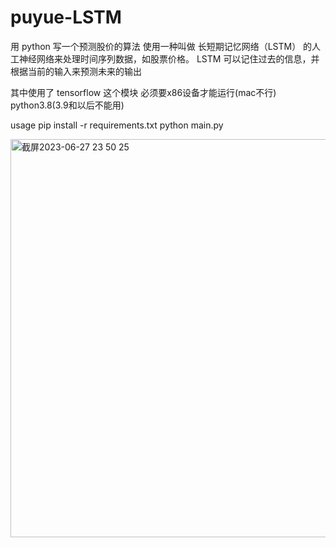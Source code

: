 # puyue-LSTM
用 python 写一个预测股价的算法
使用一种叫做 长短期记忆网络（LSTM） 的人工神经网络来处理时间序列数据，如股票价格。
LSTM 可以记住过去的信息，并根据当前的输入来预测未来的输出

其中使用了 tensorflow 这个模块 必须要x86设备才能运行(mac不行)
python3.8(3.9和以后不能用)

usage
pip install -r requirements.txt 
python main.py

<img width="637" alt="截屏2023-06-27 23 50 25" src="https://github.com/yue-pu/puyue-LSTM/assets/117700148/e1c4afc2-3d46-4257-8f74-09bab7569b30">
